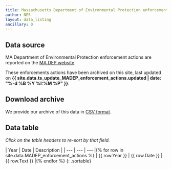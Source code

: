 ```yaml
---
title: Massachusetts Department of Environmental Protection enforcement action data
author: NES
layout: data_listing
ancillary: 0
---
```


## Data source

MA Department of Environmental Protection enforcement actions are reported on the [MA DEP website](http://www.mass.gov/eea/agencies/massdep/service/enforcement/enforcement-actions-2017.html).  

These enforcements actions have been archived on this site, last updated on **{{ site.data.ts_update_MADEP_enforcement_actions.updated | date: "%-d %B %Y %I:%M %P" }}**.

## Download archive

We provide our archive of this data in [CSV format](MADEP_enforcement_actions.csv).

## Data table

*Click on the table headers to re-sort by that field.*


<!-- Note: need to have the for loop markup on the same line as the table rows as described here: http://stackoverflow.com/questions/35642820/jekyll-how-to-use-for-loop-to-generate-table-row-within-the-same-table-inside-m -->

| Year | Date | Description |
| --- | --- | --- |{% for row in site.data.MADEP_enforcement_actions %}
| {{ row.Year }} | {{ row.Date }} | {{ row.Text }} |{% endfor %}
{: .sortable}
